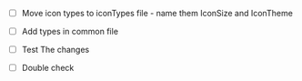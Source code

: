 - [ ] Move icon types to iconTypes file
      - name them IconSize and IconTheme 
- [ ] Add types in common file
- [ ] Test The changes
- [ ] Double check
 